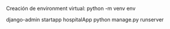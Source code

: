 Creación de environment virtual:
python -m venv env

django-admin startapp hospitalApp
python manage.py runserver